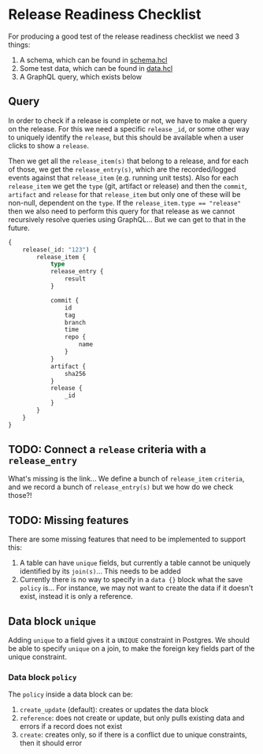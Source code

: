 # Release Readiness Checklist

For producing a good test of the release readiness checklist we need 3 things:

1. A schema, which can be found in [schema.hcl](./schema.hcl)
2. Some test data, which can be found in [data.hcl](./data.hcl)
3. A GraphQL query, which exists below

## Query

In order to check if a release is complete or not, we have to make a query on the release.
For this we need a specific `release` `_id`, or some other way to uniquely identify the `release`, but this should be available when a user clicks to show a `release`.

Then we get all the `release_item(s)` that belong to a release, and for each of those, we get the `release_entry(s)`, which are the recorded/logged events against that `release_item` (e.g. running unit tests).
Also for each `release_item` we get the `type` (git, artifact or release) and then the `commit`, `artifact` and `release` for that `release_item` but only one of these will be non-null, dependent on the `type`.
If the `release_item.type == "release"` then we also need to perform this query for that release as we cannot recursively resolve queries using GraphQL... But we can get to that in the future.

```graphql
{
    release(_id: "123") {
        release_item {
            type
            release_entry {
                result
            }

            commit {
                id
                tag
                branch
                time
                repo {
                    name
                }
            }
            artifact {
                sha256
            }
            release {
                _id
            }
        }
    }
}
```

## TODO: Connect a `release` criteria with a `release_entry`

What's missing is the link... We define a bunch of `release_item` `criteria`, and we record a bunch of `release_entry(s)` but we how do we check those?!

## TODO: Missing features

There are some missing features that need to be implemented to support this:

1. A table can have `unique` fields, but currently a table cannot be uniquely identified by its `join(s)`... This needs to be added
2. Currently there is no way to specify in a `data {}` block what the save `policy` is... For instance, we may not want to create the data if it doesn't exist, instead it is only a reference.

## Data block `unique`

Adding `unique` to a field gives it a `UNIQUE` constraint in Postgres.
We should be able to specify `unique` on a join, to make the foreign key fields part of the unique constraint.

### Data block `policy`

The `policy` inside a data block can be:

1. `create_update` (default): creates or updates the data block
2. `reference`: does not create or update, but only pulls existing data and errors if a record does not exist
3. `create`: creates only, so if there is a conflict due to unique constraints, then it should error
